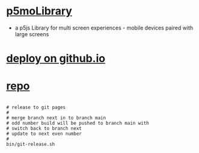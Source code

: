 # [p5moLibrary](https://github.com/molab-itp/p5moLibrary)

- a p5js Library for multi screen experiences - mobile devices paired with large screens

# [deploy on github.io](https://molab-itp.github.io/p5moLibrary/src?v=131)

# [repo](https://github.com/molab-itp/p5moLibrary)

```

# release to git pages
#
# merge branch next in to branch main
# odd number build will be pushed to branch main with
# switch back to branch next
# update to next even number
#
bin/git-release.sh


```
